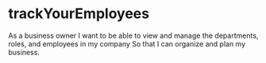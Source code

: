 # trackYourEmployees
As a business owner I want to be able to view and manage the departments, roles, and employees in my company So that I can organize and plan my business.
